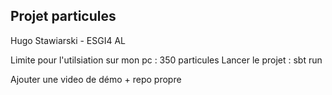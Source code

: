 ## Projet particules   

Hugo Stawiarski - ESGI4 AL

Limite pour l'utilsiation sur mon pc : 350 particules
Lancer le projet : sbt run 

Ajouter une video de démo + repo propre

